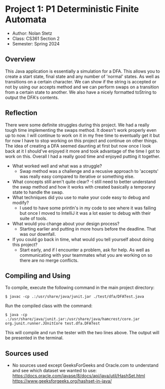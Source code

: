 # Project 1: P1 Deterministic Finite Automata 

* Author: Nolan Stetz
* Class: CS361 Section 2
* Semester: Spring 2024 

## Overview

This Java application is essentially a simulation for a DFA. This allows you to create a start state, final state 
and any number of 'normal' states. As well as transitions on a certain character. We can show if the string is accepted or
not by using our accepts method and we can perform swaps on a transition from a certain state to another. We also have a nicely
formatted toString to output the DFA's contents.

## Reflection

There were some definite struggles during this project. We had a really tough time implementing the swaps method. It doesn't work properly
even up to now. I will continue to work on it in my free time to eventually get it but for now I have to stop working on this project and 
continue on other things. The idea of creating a DFA seemed daunting at first but now once I look back at it I should've enjoyed it more and
took advantage of the time I got to work on this. Overall I had a really good time and enjoyed putting it together. 

- What worked well and what was a struggle? 
  - Swap method was a challenge and a recusive approach to 'accepts' was really easy compared to iterative or something else.
- What concepts still aren't quite clear?
  -I still need to better understand the swap method and how it works with created basically a temporary state to handle the swap.
- What techniques did you use to make your code easy to debug and modify?
  - I used to have some println's in my code to see where it was failing but once I moved to IntelliJ it was a lot easier to debug with their suite of tools.
- What would you change about your design process?
  - Starting earlier and putting in more hours before the deadline. That was our downfall.
- If you could go back in time, what would you tell yourself about doing this project?
  - Start early, and if I encounter a problem, ask for help. As well as communicating with your teammates what you are working on so there are no merge conflicts.

## Compiling and Using

To compile, execute the following command in the main project directory:
```
$ javac -cp .:/usr/share/java/junit.jar ./test/dfa/DFATest.java
```

Run the compiled class with the command:
```
$ java -cp .:/usr/share/java/junit.jar:/usr/share/java/hamcrest/core.jar org.junit.runner.JUnitCore test.dfa.DFATest
```
This will compile and run the tester with the two lines above. The output will be presented in the terminal.

## Sources used

- No sources used except GeeksForGeeks and Oracle.com to understand and see which dataset we wanted to use:
    https://docs.oracle.com/javase/8/docs/api/java/util/HashSet.html
    https://www.geeksforgeeks.org/hashset-in-java/
